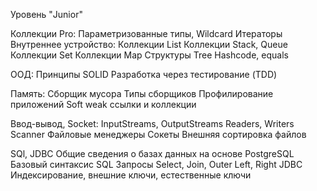 Уровень "Junior"

Коллекции Pro:
Параметризованные типы, Wildcard
Итераторы
Внутреннее устройство:
Коллекции List
Коллекции Stack, Queue
Коллекции Set
Коллекции Map
Структуры Tree
Hashcode, equals

ООД:
Принципы SOLID
Разработка через тестирование (TDD)

Память:
Cборщик мусора
Типы сборщиков
Профилирование приложений
Soft weak ссылки и коллекции

Ввод-вывод, Socket:
InputStreams, OutputStreams
Readers, Writers
Scanner
Файловые менеджеры
Сокеты
Внешняя сортировка файлов

SQl, JDBC
Общие сведения о базах данных на основе PostgreSQL
Базовый синтаксис SQL
Запросы Select, Join, Outer Left, Right
JDBC
Индексирование, внешние ключи, естественные ключи
